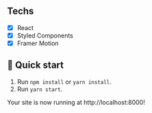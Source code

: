 ## Techs

- [x] React
- [x] Styled Components
- [x] Framer Motion

## 🚀 Quick start

1. Run `npm install` or `yarn install`.<br />
2. Run `yarn start`.<br />


Your site is now running at http://localhost:8000!
